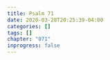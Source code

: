 ```yaml
---
title: Psalm 71
date: 2020-03-28T20:25:39-04:00
categories: []
tags: []
chapter: "071"
inprogress: false
---
```


